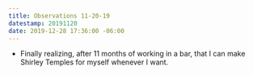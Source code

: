 ```yaml
---
title: Observations 11-20-19
datestamp: 20191120
date: 2019-12-28 17:36:00 -06:00
---
```


- Finally realizing, after 11 months of working in a bar, that I can make Shirley Temples for myself whenever I want.
